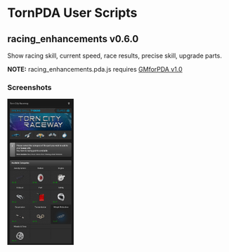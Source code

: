 <h1>TornPDA User Scripts</h1>

<h2>racing_enhancements v0.6.0</h2>
Show racing skill, current speed, race results, precise skill, upgrade parts. 


<b>NOTE:</b> racing_enhancements.pda.js requires <a target="_blank" href="https://github.com/Manuito83/torn-pda/raw/master/userscripts/GMforPDA.user.js">GMforPDA v1.0</a> 

<h3>Screenshots</h3>
<picture>
  <img alt="parts" src=".github/images/parts.png" width="30%" />
</picture>




